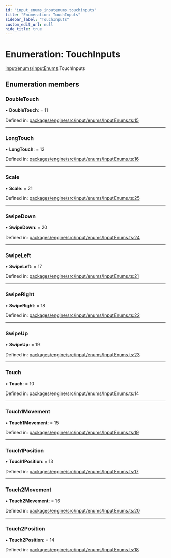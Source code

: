 ```yaml
---
id: "input_enums_inputenums.touchinputs"
title: "Enumeration: TouchInputs"
sidebar_label: "TouchInputs"
custom_edit_url: null
hide_title: true
---
```


# Enumeration: TouchInputs

[input/enums/InputEnums](../modules/input_enums_inputenums.md).TouchInputs

## Enumeration members

### DoubleTouch

• **DoubleTouch**: = 11

Defined in: [packages/engine/src/input/enums/InputEnums.ts:15](https://github.com/xr3ngine/xr3ngine/blob/716a06460/packages/engine/src/input/enums/InputEnums.ts#L15)

___

### LongTouch

• **LongTouch**: = 12

Defined in: [packages/engine/src/input/enums/InputEnums.ts:16](https://github.com/xr3ngine/xr3ngine/blob/716a06460/packages/engine/src/input/enums/InputEnums.ts#L16)

___

### Scale

• **Scale**: = 21

Defined in: [packages/engine/src/input/enums/InputEnums.ts:25](https://github.com/xr3ngine/xr3ngine/blob/716a06460/packages/engine/src/input/enums/InputEnums.ts#L25)

___

### SwipeDown

• **SwipeDown**: = 20

Defined in: [packages/engine/src/input/enums/InputEnums.ts:24](https://github.com/xr3ngine/xr3ngine/blob/716a06460/packages/engine/src/input/enums/InputEnums.ts#L24)

___

### SwipeLeft

• **SwipeLeft**: = 17

Defined in: [packages/engine/src/input/enums/InputEnums.ts:21](https://github.com/xr3ngine/xr3ngine/blob/716a06460/packages/engine/src/input/enums/InputEnums.ts#L21)

___

### SwipeRight

• **SwipeRight**: = 18

Defined in: [packages/engine/src/input/enums/InputEnums.ts:22](https://github.com/xr3ngine/xr3ngine/blob/716a06460/packages/engine/src/input/enums/InputEnums.ts#L22)

___

### SwipeUp

• **SwipeUp**: = 19

Defined in: [packages/engine/src/input/enums/InputEnums.ts:23](https://github.com/xr3ngine/xr3ngine/blob/716a06460/packages/engine/src/input/enums/InputEnums.ts#L23)

___

### Touch

• **Touch**: = 10

Defined in: [packages/engine/src/input/enums/InputEnums.ts:14](https://github.com/xr3ngine/xr3ngine/blob/716a06460/packages/engine/src/input/enums/InputEnums.ts#L14)

___

### Touch1Movement

• **Touch1Movement**: = 15

Defined in: [packages/engine/src/input/enums/InputEnums.ts:19](https://github.com/xr3ngine/xr3ngine/blob/716a06460/packages/engine/src/input/enums/InputEnums.ts#L19)

___

### Touch1Position

• **Touch1Position**: = 13

Defined in: [packages/engine/src/input/enums/InputEnums.ts:17](https://github.com/xr3ngine/xr3ngine/blob/716a06460/packages/engine/src/input/enums/InputEnums.ts#L17)

___

### Touch2Movement

• **Touch2Movement**: = 16

Defined in: [packages/engine/src/input/enums/InputEnums.ts:20](https://github.com/xr3ngine/xr3ngine/blob/716a06460/packages/engine/src/input/enums/InputEnums.ts#L20)

___

### Touch2Position

• **Touch2Position**: = 14

Defined in: [packages/engine/src/input/enums/InputEnums.ts:18](https://github.com/xr3ngine/xr3ngine/blob/716a06460/packages/engine/src/input/enums/InputEnums.ts#L18)
